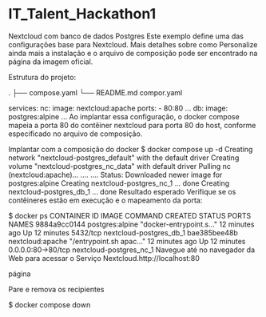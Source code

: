 # IT_Talent_Hackathon1

Nextcloud com banco de dados Postgres
Este exemplo define uma das configurações base para Nextcloud. Mais detalhes sobre como Personalize ainda mais a instalação e o arquivo de composição pode ser encontrado na página da imagem oficial.

Estrutura do projeto:

.
├── compose.yaml
└── README.md
compor.yaml

services:
  nc:
    image: nextcloud:apache
    ports:
      - 80:80
    ...
  db:
    image: postgres:alpine
    ...
Ao implantar essa configuração, o docker compose mapeia a porta 80 do contêiner nextcloud para porta 80 do host, conforme especificado no arquivo de composição.

Implantar com a composição do docker
$ docker compose up -d
Creating network "nextcloud-postgres_default" with the default driver
Creating volume "nextcloud-postgres_nc_data" with default driver
Pulling nc (nextcloud:apache)...
....
....
Status: Downloaded newer image for postgres:alpine
Creating nextcloud-postgres_nc_1 ... done
Creating nextcloud-postgres_db_1 ... done
Resultado esperado
Verifique se os contêineres estão em execução e o mapeamento da porta:

$ docker ps
CONTAINER ID        IMAGE               COMMAND                  CREATED             STATUS              PORTS                NAMES
9884a9cc0144        postgres:alpine     "docker-entrypoint.s…"   12 minutes ago      Up 12 minutes       5432/tcp             nextcloud-postgres_db_1
bae385bee48b        nextcloud:apache    "/entrypoint.sh apac…"   12 minutes ago      Up 12 minutes       0.0.0.0:80->80/tcp   nextcloud-postgres_nc_1
Navegue até no navegador da Web para acessar o Serviço Nextcloud.http://localhost:80

página

Pare e remova os recipientes

$ docker compose down

 

